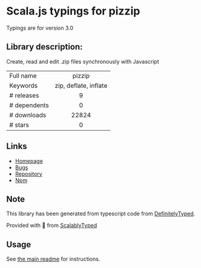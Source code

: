 
# Scala.js typings for pizzip

Typings are for version 3.0

## Library description:
Create, read and edit .zip files synchronously with Javascript

|                    |                 |
| ------------------ | :-------------: |
| Full name          | pizzip |
| Keywords           | zip, deflate, inflate |
| # releases         | 9 |
| # dependents       | 0 |
| # downloads        | 22824 |
| # stars            | 0 |

## Links
- [Homepage](https://github.com/open-xml-templating/pizzip#readme)
- [Bugs](https://github.com/open-xml-templating/pizzip/issues)
- [Repository](https://github.com/open-xml-templating/pizzip)
- [Npm](https://www.npmjs.com/package/pizzip)
    


## Note
This library has been generated from typescript code from [DefinitelyTyped](https://definitelytyped.org).

Provided with :purple_heart: from [ScalablyTyped](https://github.com/oyvindberg/ScalablyTyped)

## Usage
See [the main readme](../../readme.md) for instructions.


